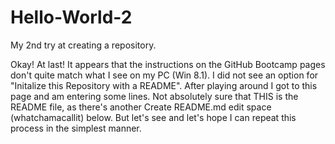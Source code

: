 Hello-World-2
=============

My 2nd try at creating a repository.

Okay!  At last!  It appears that the instructions on the GitHub Bootcamp pages don't quite match what I see on my PC (Win 8.1).  I did 
not see an option for "Initalize this Repository with a README".  After playing around I got to this page and am entering some
lines.  Not absolutely sure that THIS is the README file, as there's another Create README.md edit space (whatchamacallit)
below.  But let's see and let's hope I can repeat this process in the simplest manner.
